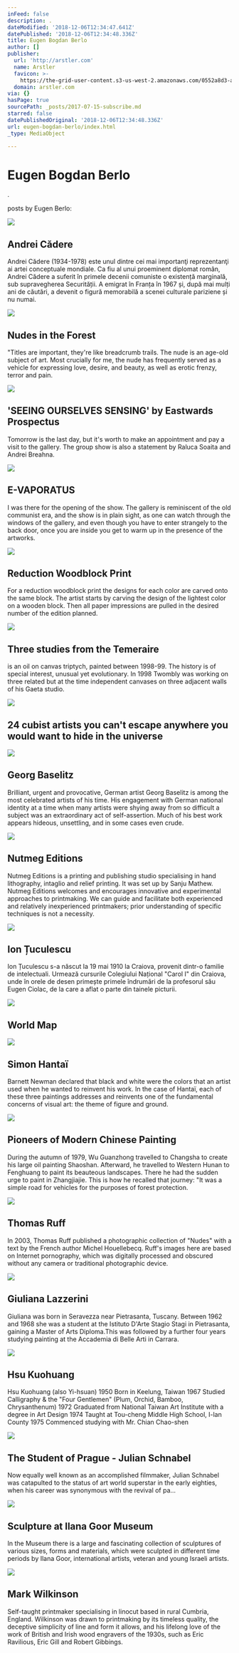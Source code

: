 ```yaml
---
inFeed: false
description: .
dateModified: '2018-12-06T12:34:47.641Z'
datePublished: '2018-12-06T12:34:48.336Z'
title: Eugen Bogdan Berlo
author: []
publisher:
  url: 'http://arstler.com'
  name: Arstler
  favicon: >-
    https://the-grid-user-content.s3-us-west-2.amazonaws.com/0552a8d3-aeb8-433c-9c16-ed807a5c2ff9.png
  domain: arstler.com
via: {}
hasPage: true
sourcePath: _posts/2017-07-15-subscribe.md
starred: false
datePublishedOriginal: '2018-12-06T12:34:48.336Z'
url: eugen-bogdan-berlo/index.html
_type: MediaObject

---
```

# Eugen Bogdan Berlo

.

posts by Eugen Berlo:

<article style=""><img src="https://s3-us-west-2.amazonaws.com/the-grid-img/p/c9492bdf799c205b9d80f9351beab98c0d01ed3f.jpg" /><h1>Andrei Cădere</h1><p>Andrei Cădere (1934-1978) este unul dintre cei mai importanţi reprezentanţi ai artei conceptuale mondiale. Ca fiu al unui proeminent diplomat român, Andrei Cădere a suferit în primele decenii comuniste o existență marginală, sub supravegherea Securității. A emigrat în Franța în 1967 și, după mai mulți ani de căutări, a devenit o figură memorabilă a scenei culturale pariziene și nu numai.</p></article>

<article style=""><img src="https://s3-us-west-2.amazonaws.com/the-grid-img/p/0deef5b57feeec41bedd5395130081e8a11725af.jpg" /><h1>Nudes in the Forest</h1><p>"Titles are important, they're like breadcrumb trails. The nude is an age-old subject of art. Most crucially for me, the nude has frequently served as a vehicle for expressing love, desire, and beauty, as well as erotic frenzy, terror and pain.</p></article>

<article style=""><img src="https://s3-us-west-2.amazonaws.com/the-grid-img/p/bf16a9ef308175a715d956ce43cbabd9017c6a54.jpg" /><h1>'SEEING OURSELVES SENSING' by Eastwards Prospectus</h1><p>Tomorrow is the last day, but it's worth to make an appointment and pay a visit to the gallery. The group show is also a statement by Raluca Soaita and Andrei Breahna.</p></article>

<article style=""><img src="https://s3-us-west-2.amazonaws.com/the-grid-img/p/872a343723797adac76b56ac7a1d7d45160da100.jpg" /><h1>E-VAPORATUS</h1><p>I was there for the opening of the show. The gallery is reminiscent of the old communist era, and the show is in plain sight, as one can watch through the windows of the gallery, and even though you have to enter strangely to the back door, once you are inside you get to warm up in the presence of the artworks.</p></article>

<article style=""><img src="https://s3-us-west-2.amazonaws.com/the-grid-img/p/842b2115b4255dd3da4179a81d2a45bbd7756dde.jpg" /><h1>Reduction Woodblock Print</h1><p>For a reduction woodblock print the designs for each color are carved onto the same block. The artist starts by carving the design of the lightest color on a wooden block. Then all paper impressions are pulled in the desired number of the edition planned.</p></article>

<article style=""><img src="https://s3-us-west-2.amazonaws.com/the-grid-img/p/ddbea42a6398798356c95ca60ab4200066657fce.jpg" /><h1>Three studies from the Temeraire</h1><p>is an oil on canvas triptych, painted between 1998-99. The history is of special interest, unusual yet evolutionary. In 1998 Twombly was working on three related but at the time independent canvases on three adjacent walls of his Gaeta studio.</p></article>

<article style=""><img src="https://s3-us-west-2.amazonaws.com/the-grid-img/p/2e483687cf633016cd5cd92ba8a41020253bc098.jpg" /><h1>24 cubist artists you can't escape anywhere you would want to hide in the universe</h1></article>

<article style=""><img src="https://s3-us-west-2.amazonaws.com/the-grid-img/p/7cf906959a39f8b46534b82db7dbdf03acf9f8ca.jpg" /><h1>Georg Baselitz</h1><p>Brilliant, urgent and provocative, German artist Georg Baselitz is among the most celebrated artists of his time. His engagement with German national identity at a time when many artists were shying away from so difficult a subject was an extraordinary act of self-assertion. Much of his best work appears hideous, unsettling, and in some cases even crude.</p></article>

<article style=""><img src="https://s3-us-west-2.amazonaws.com/the-grid-img/p/4550d3772c0a56d058f770a571abe8b0bc1aff3a.jpg" /><h1>Nutmeg Editions</h1><p>Nutmeg Editions is a printing and publishing studio specialising in hand lithography, intaglio and relief printing. It was set up by Sanju Mathew. Nutmeg Editions welcomes and encourages innovative and experimental approaches to printmaking. We can guide and facilitate both experienced and relatively inexperienced printmakers; prior understanding of specific techniques is not a necessity.</p></article>

<article style=""><img src="https://s3-us-west-2.amazonaws.com/the-grid-img/p/07ce1765d9afc5ea099b270e06bf586afe4aeffa.jpg" /><h1>Ion Țuculescu</h1><p>Ion Țuculescu s-a născut la 19 mai 1910 la Craiova, provenit dintr-o familie de intelectuali. Urmează cursurile Colegiului Național "Carol I" din Craiova, unde în orele de desen primește primele îndrumări de la profesorul său Eugen Ciolac, de la care a aflat o parte din tainele picturii.</p></article>

<article style=""><img src="https://s3-us-west-2.amazonaws.com/the-grid-img/p/f2903096e033754b6619302fa1919fab4f7c832f.jpg" /><h1>World Map</h1></article>

<article style=""><img src="https://s3-us-west-2.amazonaws.com/the-grid-img/p/f51297759d31a5dd1bb7ab211347638757d0b146.jpg" /><h1>Simon Hantaï</h1><p>Barnett Newman declared that black and white were the colors that an artist used when he wanted to reinvent his work. In the case of Hantaï, each of these three paintings addresses and reinvents one of the fundamental concerns of visual art: the theme of figure and ground.</p></article>

<article style=""><img src="https://s3-us-west-2.amazonaws.com/the-grid-img/p/63b66b6eae83cf940cd9153064b52c3653ecbc12.jpg" /><h1>Pioneers of Modern Chinese Painting</h1><p>During the autumn of 1979, Wu Guanzhong travelled to Changsha to create his large oil painting Shaoshan. Afterward, he travelled to Western Hunan to Fenghuang to paint its beauteous landscapes. There he had the sudden urge to paint in Zhangjiajie. This is how he recalled that journey: "It was a simple road for vehicles for the purposes of forest protection.</p></article>

<article style=""><img src="https://s3-us-west-2.amazonaws.com/the-grid-img/p/2f2631ee871f7bbcf93fac08a448eea20a385f1f.jpg" /><h1>Thomas Ruff</h1><p>In 2003, Thomas Ruff published a photographic collection of "Nudes" with a text by the French author Michel Houellebecq. Ruff's images here are based on Internet pornography, which was digitally processed and obscured without any camera or traditional photographic device.</p></article>

<article style=""><img src="https://s3-us-west-2.amazonaws.com/the-grid-img/p/02ddad059cc8e0d114167596228778c74e5d542e.jpg" /><h1>Giuliana Lazzerini</h1><p>Giuliana was born in Seravezza near Pietrasanta, Tuscany. Between 1962 and 1968 she was a student at the Istituto D'Arte Stagio Stagi in Pietrasanta, gaining a Master of Arts Diploma.This was followed by a further four years studying painting at the Accademia di Belle Arti in Carrara.</p></article>

<article style=""><img src="https://imgflo.herokuapp.com/graph/851b8fd15e770b1/9072d60ad343ead5ca28ff2de6f3cc15/passthrough.jpg?input=https%3A%2F%2Fthe-grid-user-content.s3-us-west-2.amazonaws.com%2Fd93bb564-afd9-445e-b2db-79cfc51abcf3.jpg&amp;width=801" /><h1>Hsu Kuohuang</h1><p>Hsu Kuohuang (also Yi-hsuan) 1950 Born in Keelung, Taiwan 1967 Studied Calligraphy &amp; the "Four Gentlemen" (Plum, Orchid, Bamboo, Chrysanthenum) 1972 Graduated from National Taiwan Art Institute with a degree in Art Design 1974 Taught at Tou-cheng Middle High School, I-lan County 1975 Commenced studying with Mr. Chian Chao-shen</p></article>

<article style=""><img src="https://imgflo.herokuapp.com/graph/2b2431f8e7ba7b0/5a9d73c988637a5e9a85961f8d013983/noop.jpg?input=https%3A%2F%2Fi0.wp.com%2Fwww.guggenheim.org%2Fwp-content%2Fuploads%2F1983%2F01%2F2007.5_ph_web.jpg%3Ffit%3D1200%252C642%26ssl%3D1" /><h1>The Student of Prague - Julian Schnabel</h1><p>Now equally well known as an accomplished filmmaker, Julian Schnabel was catapulted to the status of art world superstar in the early eighties, when his career was synonymous with the revival of pa...</p></article>

<article style=""><img src="https://imgflo.herokuapp.com/graph/851b8fd15e770b1/309f269713956a5afc1a5b99b14e0fc2/passthrough.jpg?input=https%3A%2F%2Fthe-grid-user-content.s3-us-west-2.amazonaws.com%2F098a8bc8-d3be-458c-89d6-88ef109ddc9c.jpg&amp;width=520" /><h1>Sculpture at Ilana Goor Museum</h1><p>In the Museum there is a large and fascinating collection of sculptures of various sizes, forms and materials, which were sculpted in different time periods by Ilana Goor, international artists, veteran and young Israeli artists.</p></article>

<article style=""><img src="https://imgflo.herokuapp.com/graph/2b2431f8e7ba7b0/c8caaf5815c6bd1254546dde7560b939/croprotate.jpg?cropheight=2448&amp;cropwidth=2448&amp;degrees=-90&amp;input=https%3A%2F%2Fthe-grid-user-content.s3-us-west-2.amazonaws.com%2Fccb85eab-3c3d-4af8-8641-c673e2bfe24f.jpg&amp;x=0&amp;y=0" /><h1>Mark Wilkinson</h1><p>Self-taught printmaker specialising in linocut based in rural Cumbria, England. Wilkinson was drawn to printmaking by its timeless quality, the deceptive simplicity of line and form it allows, and his lifelong love of the work of British and Irish wood engravers of the 1930s, such as Eric Ravilious, Eric Gill and Robert Gibbings.</p></article>